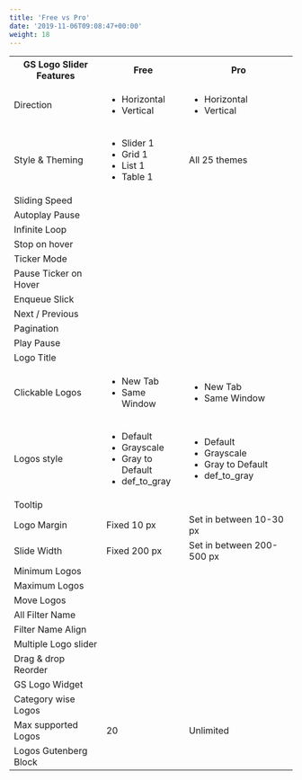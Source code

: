 ```yaml
---
title: 'Free vs Pro'
date: '2019-11-06T09:08:47+00:00'
weight: 18
---
```


<table class="free-vs-pro table-bordered">
<tbody>
<tr>
<th>GS Logo Slider Features</th>
<th>Free</th>
<th>Pro</th>
</tr>
<tr>
<td>Direction</td>
<td class="themes-list">
<ul>
<li><i class="fa fa-check"></i> Horizontal</li>
<li><i class="fa fa-times"></i> Vertical</li>
</ul>
</td>
<td class="themes-list">
<ul>
<li><i class="fa fa-check"></i> Horizontal</li>
<li><i class="fa fa-check"></i> Vertical</li>
</ul>
</td>
</tr>
<tr>
<td>Style &amp; Theming</td>
<td class="themes-list">
<ul>
<li><i class="fa fa-check"></i> Slider 1</li>
<li><i class="fa fa-check"></i> Grid 1</li>
<li><i class="fa fa-check"></i> List 1</li>
<li><i class="fa fa-check"></i> Table 1</li>
</ul>
</td>
<td>All 25 themes</td>
</tr>
<tr>
<td>Sliding Speed</td>
<td><i class="fa fa-check"></i></td>
<td><i class="fa fa-check"></i></td>
</tr>
<tr>
<td>Autoplay Pause</td>
<td><i class="fa fa-times"></i></td>
<td><i class="fa fa-check"></i></td>
</tr>
<tr>
<td>Infinite Loop</td>
<td><i class="fa fa-check"></i></td>
<td><i class="fa fa-check"></i></td>
</tr>
<tr>
<td>Stop on hover</td>
<td><i class="fa fa-times"></i></td>
<td><i class="fa fa-check"></i></td>
</tr>
<tr>
<td>Ticker Mode</td>
<td><i class="fa fa-times"></i></td>
<td><i class="fa fa-check"></i></td>
</tr>
<tr>
<td>Pause Ticker on Hover</td>
<td><i class="fa fa-times"></i></td>
<td><i class="fa fa-check"></i></td>
</tr>
<tr>
<td>Enqueue Slick</td>
<td><i class="fa fa-times"></i></td>
<td><i class="fa fa-check"></i></td>
</tr>
<tr>
<td>Next / Previous</td>
<td><i class="fa fa-check"></i></td>
<td><i class="fa fa-check"></i></td>
</tr>
<tr>
<td>Pagination</td>
<td><i class="fa fa-times"></i></td>
<td><i class="fa fa-check"></i></td>
</tr>
<tr>
<td>Play Pause</td>
<td><i class="fa fa-times"></i></td>
<td><i class="fa fa-check"></i></td>
</tr>
<tr>
<td>Logo Title</td>
<td><i class="fa fa-times"></i></td>
<td><i class="fa fa-check"></i></td>
</tr>
<tr>
<td>Clickable Logos</td>
<td class="themes-list">
<ul>
<li><i class="fa fa-check"></i> New Tab</li>
<li><i class="fa fa-times"></i> Same Window</li>
</ul>
</td>
<td class="themes-list">
<ul>
<li><i class="fa fa-check"></i> New Tab</li>
<li><i class="fa fa-check"></i> Same Window</li>
</ul>
</td>
</tr>
<tr>
<td>Logos style</td>
<td class="themes-list">
<ul>
<li><i class="fa fa-check"></i> Default</li>
<li><i class="fa fa-times"></i> Grayscale</li>
<li><i class="fa fa-times"></i> Gray to Default</li>
<li><i class="fa fa-times"></i> def_to_gray</li>
</ul>
</td>
<td class="themes-list">
<ul>
<li><i class="fa fa-check"></i> Default</li>
<li><i class="fa fa-check"></i> Grayscale</li>
<li><i class="fa fa-check"></i> Gray to Default</li>
<li><i class="fa fa-check"></i> def_to_gray</li>
</ul>
</td>
</tr>
<tr>
<td>Tooltip</td>
<td><i class="fa fa-times"></i></td>
<td><i class="fa fa-check"></i></td>
</tr>
<tr>
<td>Logo Margin</td>
<td>Fixed 10 px</td>
<td>Set in between 10-30 px</td>
</tr>
<tr>
<td>Slide Width</td>
<td>Fixed 200 px</td>
<td>Set in between 200-500 px</td>
</tr>
<tr>
<td>Minimum Logos</td>
<td><i class="fa fa-check"></i></td>
<td><i class="fa fa-check"></i></td>
</tr>
<tr>
<td>Maximum Logos</td>
<td><i class="fa fa-check"></i></td>
<td><i class="fa fa-check"></i></td>
</tr>
<tr>
<td>Move Logos</td>
<td><i class="fa fa-check"></i></td>
<td><i class="fa fa-check"></i></td>
</tr>
<tr>
<td>All Filter Name</td>
<td><i class="fa fa-times"></i></td>
<td><i class="fa fa-check"></i></td>
</tr>
<tr>
<td>Filter Name Align</td>
<td><i class="fa fa-times"></i></td>
<td><i class="fa fa-check"></i></td>
</tr>
<tr>
<td>Multiple Logo slider</td>
<td><i class="fa fa-times"></i></td>
<td><i class="fa fa-check"></i></td>
</tr>
<tr>
<td>Drag &amp; drop Reorder</td>
<td><i class="fa fa-times"></i></td>
<td><i class="fa fa-check"></i></td>
</tr>
<tr>
<td>GS Logo Widget</td>
<td><i class="fa fa-times"></i></td>
<td><i class="fa fa-check"></i></td>
</tr>
<tr>
<td>Category wise Logos</td>
<td><i class="fa fa-times"></i></td>
<td><i class="fa fa-check"></i></td>
</tr>
<tr>
<td>Max supported Logos</td>
<td>20</td>
<td>Unlimited</td>
</tr>
<tr>
<td>Logos Gutenberg Block</td>
<td><i class="fa fa-check"></i></td>
<td><i class="fa fa-check"></i></td>
</tr>
</tbody>
</table>